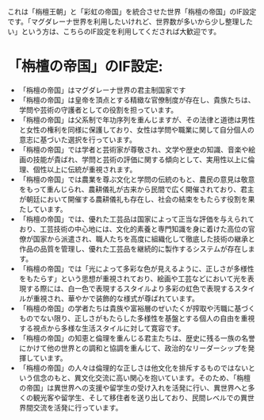 これは「栴檀王朝」と「彩虹の帝国」を統合させた世界「栴檀の帝国」のIF設定です。「マグダレーナ世界を利用したいけれど、世界数が多いから少し整理したい」という方は、こちらのIF設定を利用してくだされば大歓迎です。

# 「栴檀の帝国」のIF設定:

* 「栴檀の帝国」はマグダレーナ世界の君主制国家です
* 「栴檀の帝国」は皇帝を頂点とする精緻な官僚制度が存在し、貴族たちは、学問や芸術の守護者としての役割を担っています。
* 「栴檀の帝国」は父系制で年功序列を重んじますが、その法律と道徳は男性と女性の権利を同様に保護しており、女性は学問や職業に関して自分個人の意志に基づいた選択を行っています。
* 「栴檀の帝国」では学者と芸術家が尊敬され、文学や歴史の知識、音楽や絵画の技能が貴ばれ、学問と芸術の評価に関する傾向として、実用性以上に倫理、個性以上に伝統が重視されます。
* 「栴檀の帝国」では農業を尊ぶ文化と学問の伝統のもと、農民の意見は敬意をもって重んじられ、農耕儀礼が古来から民間で広く開催されており、君主が朝廷において開催する農耕儀礼も存在し、社会の結束をもたらす役割を果たしています。
* 「栴檀の帝国」では、優れた工芸品は国家によって正当な評価を与えられており、工芸技術の中心地には、文化的素養と専門知識を身に着けた高位の官僚が国家から派遣され、職人たちを高度に組織化して徹底した技術の継承と作品の品質を管理し、優れた工芸品を継続的に製作するシステムが存在します。
* 「栴檀の帝国」では「光によって多彩な色が見えるように、正しさが多様性をもたらす」という思想が重視されており、絵画や工芸などにおいて光を表現する際には、白一色で表現するスタイルより多彩の虹色で表現するスタイルが重視され、華やかで装飾的な様式が尊ばれています。
* 「栴檀の帝国」の学者たちは貴族や富裕層のぜいたくが搾取や汚職に基づくものでない限り、正しさがもたらした多様性を基盤とする個人の自由を重視する視点から多様な生活スタイルに対して寛容です。
* 「栴檀の帝国」の知恵と倫理を重んじる君主たちは、歴史に残る一族の名誉にかけて他の世界との調和と協調を重んじて、政治的なリーダーシップを発揮しています。
* 「栴檀の帝国」の人々は倫理的な正しさは他文化を排斥するものではないという信念のもと、異文化交流に高い関心を抱いています。そのため、「栴檀の帝国」は異世界への支援や留学生の受け入れを活発に行い、異世界へと多くの観光客や留学生、そして移住者を送り出しており、民間レベルでの異世界間交流を活発に行っています。
